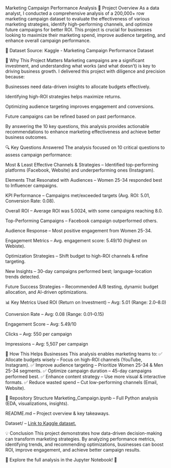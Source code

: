 Marketing Campaign Performance Analysis
📌 Project Overview
As a data analyst, I conducted a comprehensive analysis of a 200,000+ row marketing campaign dataset to evaluate the effectiveness of various marketing strategies, identify high-performing channels, and optimize future campaigns for better ROI. This project is crucial for businesses looking to maximize their marketing spend, improve audience targeting, and enhance overall campaign performance.

🔗 Dataset Source: Kaggle - Marketing Campaign Performance Dataset

🎯 Why This Project Matters
Marketing campaigns are a significant investment, and understanding what works (and what doesn’t) is key to driving business growth. I delivered this project with diligence and precision because:

Businesses need data-driven insights to allocate budgets effectively.

Identifying high-ROI strategies helps maximize returns.

Optimizing audience targeting improves engagement and conversions.

Future campaigns can be refined based on past performance.

By answering the 10 key questions, this analysis provides actionable recommendations to enhance marketing effectiveness and achieve better business outcomes.

🔍 Key Questions Answered
The analysis focused on 10 critical questions to assess campaign performance:

Most & Least Effective Channels & Strategies – Identified top-performing platforms (Facebook, Website) and underperforming ones (Instagram).

Elements That Resonated with Audiences – Women 25-34 responded best to Influencer campaigns.

KPI Performance – Campaigns met/exceeded targets (Avg. ROI: 5.01, Conversion Rate: 0.08).

Overall ROI – Average ROI was 5.0024, with some campaigns reaching 8.0.

Top-Performing Campaigns – Facebook campaign outperformed others.

Audience Response – Most positive engagement from Women 25-34.

Engagement Metrics – Avg. engagement score: 5.49/10 (highest on Webiste).

Optimization Strategies – Shift budget to high-ROI channels & refine targeting.

New Insights – 30-day campaigns performed best; language-location trends detected.

Future Success Strategies – Recommended A/B testing, dynamic budget allocation, and AI-driven optimizations.

📊 Key Metrics Used
ROI (Return on Investment) – Avg: 5.01 (Range: 2.0–8.0)

Conversion Rate – Avg: 0.08 (Range: 0.01–0.15)

Engagement Score – Avg: 5.49/10

Clicks – Avg: 550 per campaign

Impressions – Avg: 5,507 per campaign

🚀 How This Helps Businesses
This analysis enables marketing teams to:
✅ Allocate budgets wisely – Focus on high-ROI channels (YouTube, Instagram).
✅ Improve audience targeting – Prioritize Women 25-34 & Men 25-34 segments.
✅ Optimize campaign duration – 45-day campaigns performed best.
✅ Enhance content strategy – Use more visual & interactive formats.
✅ Reduce wasted spend – Cut low-performing channels (Email, Website).

📂 Repository Structure
Marketing_Campaign.ipynb – Full Python analysis (EDA, visualizations, insights).

README.md – Project overview & key takeaways.

Dataset/ – [Link to Kaggle dataset.](https://www.kaggle.com/datasets/manishabhatt22/marketing-campaign-performance-dataset/data)

💡 Conclusion
This project demonstrates how data-driven decision-making can transform marketing strategies. By analyzing performance metrics, identifying trends, and recommending optimizations, businesses can boost ROI, improve engagement, and achieve better campaign results.

🔗 Explore the full analysis in the Jupyter Notebook! 🚀

